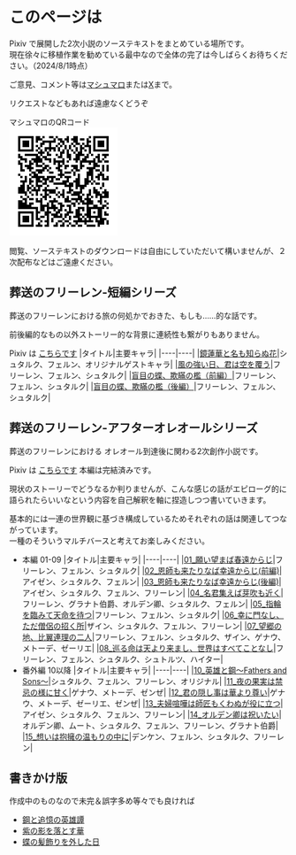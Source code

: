 # このページは

Pixiv で展開した2次小説のソーステキストをまとめている場所です。  
現在徐々に移植作業を勧めている最中なので全体の完了は今しばらくお待ちください。（2024/8/1時点）

ご意見、コメント等は[マシュマロ](https://marshmallow-qa.com/g6ovizis0w4yvse?t=0p4BNL&utm_medium=url_text&utm_source=promotion)または[X](https://x.com/rvr75_raiden/)まで。

リクエストなどもあれば遠慮なくどうぞ

マシュマロのQRコード  
![alt text](image.png)

閲覧、ソーステキストのダウンロードは自由にしていただいて構いませんが、２次配布などはご遠慮ください。

## 葬送のフリーレン-短編シリーズ
葬送のフリーレンにおける旅の何処かでおきた、もしも……的な話です。

前後編的なもの以外ストーリー的な背景に連続性も繋がりもありません。

Pixiv は [こちらです](https://www.pixiv.net/novel/series/11475764)
|タイトル|主要キャラ|
|----|----|
|[鏡蓮華と名も知らぬ花](./frierenSINGLE/鏡蓮華と名も知らぬ花.md)|シュタルク、フェルン、オリジナルゲストキャラ|
|[風の強い日、君は空を覆う](./frierenSINGLE/風の強い日、君は空を覆う.md)|フリーレン、フェルン、シュタルク|
|[盲目の蝶、欺瞞の檻（前編）](./frierenSINGLE/盲目の蝶、欺瞞の檻（前編）.md)|フリーレン、フェルン、シュタルク|
|[盲目の蝶、欺瞞の檻（後編）](./frierenSINGLE/盲目の蝶、欺瞞の檻（後編）.md)|フリーレン、フェルン、シュタルク|

## 葬送のフリーレン-アフターオレオールシリーズ
葬送のフリーレンにおける オレオール到達後に関わる2次創作小説です。

Pixiv は [こちらです](https://www.pixiv.net/novel/series/11445928) 本編は完結済みです。

現状のストーリーでどうなるか判りませんが、こんな感じの話がエピローグ的に語られたらいいなという内容を自己解釈を軸に捏造しつつ書いていきます。

基本的には一連の世界観に基づき構成しているためそれぞれの話は関連してつながっています。  
一種のそういうマルチバースと考えてお楽しみください。

- 本編 01-09
    |タイトル|主要キャラ|
    |----|----|
    |[01_願い望まば春遠からじ](./AfterAUREOLE/01_願い望まば春遠からじ.md)|フリーレン、フェルン、シュタルク|
    |[02_恩師も来たりなば幸遠からじ(前編)](./AfterAUREOLE/02_恩師も来たりなば幸遠からじ(前編).md)|アイゼン、シュタルク、フェルン|
    |[03_恩師も来たりなば幸遠からじ(後編)](./AfterAUREOLE/03_恩師も来たりなば幸遠からじ(後編).md)|アイゼン、シュタルク、フェルン、フリーレン|
    |[04_名君集えば芽吹も近く](./AfterAUREOLE/04_名君集えば芽吹きも近く.md)|フリーレン、グラナト伯爵、オルデン卿、シュタルク、フェルン|
    |[05_指輪を臨みて天命を待つ](./AfterAUREOLE/05_指輪を臨みて天命を待つ.md)|フリーレン、フェルン、シュタルク|
    |[06_幸に門なし、ただ僧侶の招く所](./AfterAUREOLE/06_幸に門なし、ただ僧侶の招く所.md)|ザイン、シュタルク、フェルン、フリーレン|
    |[07_望郷の地、比翼連理の二人](./AfterAUREOLE/07_望郷の地、比翼連理の二人.md)|フリーレン、フェルン、シュタルク、ザイン、ゲナウ、メトーデ、ゼーリエ|
    |[08_巡る命は天より来まし、世界はすべてことなし](./AfterAUREOLE/08_巡る命は天より来まし、世界は全てこともなし.md)|フリーレン、フェルン、シュタルク、シュトルツ、ハイター| 
- 番外編 10以降
    |タイトル|主要キャラ|
    |----|----|
    |[10_英雄と鋼～Fathers and Sons～](./AfterAUREOLE/10_英雄と鋼～Fathers%20and%20Sons～.md)|シュタルク、フェルン、フリーレン、オリジナル|
    |[11_夜の果実は禁忌の様に甘く](./AfterAUREOLE/11_夜の果実酒は禁忌の様に甘く.md)|ゲナウ、メトーデ、ゼンぜ|
    |[12_君の隠し事は華より尊い](./AfterAUREOLE/12_君の隠し事は華より尊い.md)|ゲナウ、メトーデ、ゼーリエ、ゼンぜ|
    |[13_夫婦喧嘩は師匠もくわぬが役に立つ](./AfterAUREOLE/13_夫婦喧嘩は師匠もくわぬが役に立つ.md)|アイゼン、シュタルク、フェルン、フリーレン|
    |[14_オルデン卿は祝いたい](./AfterAUREOLE/14_オルデン卿は祝いたい.md)|オルデン卿、ムート、シュタルク、フェルン、フリーレン、グラナト伯爵|
    |[15_想いは抱擁の温もりの中に](./AfterAUREOLE/15_想いは抱擁の温もりの中に.md)|デンケン、フェルン、シュタルク、フリーレン|

## 書きかけ版
作成中のものなので未完＆誤字多め等々でも良ければ

- [鋼と追憶の英雄譚](./draft/鋼と追憶の英雄譚.md)
- [紫の影を落とす華](./draft/紫の影を落とす華.md)
- [蝶の髪飾りを外した日](./draft/蝶の髪飾りを外した日.md)